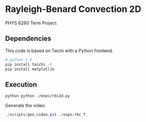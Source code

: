 # Rayleigh-Benard Convection 2D

PHYS 6260 Term Project

## Dependencies

This code is based on Taichi with a Python frontend.

```bash
# python 3.9
pip install taichi -U
pip install matplotlib
```

## Execution

```bash
python python ./exec/rbc2d.py
```

Generate the video:

```powershell
./scripts/gen_video.ps1 ./exps/rbc T
```